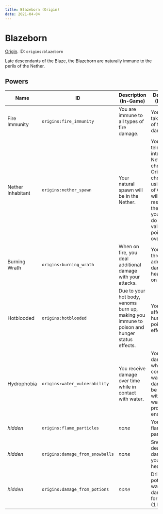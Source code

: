 ```yaml
---
title: Blazeborn (Origin)
date: 2021-04-04
---
```

# Blazeborn

[Origin](../misc/origins.md). ID: `origins:blazeborn`

Late descendants of the Blaze, the Blazeborn are naturally immune to the perils of the Nether.

## Powers

Name | ID | Description (In-Game) | Description (Detailed)
-----|----|-----------------------|------------------------
Fire Immunity | `origins:fire_immunity` | You are immune to all types of fire damage. | You do not take any kind of fire damage.
Nether Inhabitant | `origins:nether_spawn` | Your natural spawn will be in the Nether. | You will be teleported into the Nether when choosing this Origin. If you choose it by using an Orb of Origin, you will only respawn in the Nether if you die and do not have a valid spawn point in the overworld.
Burning Wrath | `origins:burning_wrath` | When on fire, you deal additional damage with your attacks. | You deal three additional damage (1.5 hearts) while on fire.
Hotblooded | `origins:hotblooded` | Due to your hot body, venoms burn up, making you immune to poison and hunger status effects. | You are not affected by hunger and poison effects.
Hydrophobia | `origins:water_vulnerability` | You receive damage over time while in contact with water. | You receive damage while in contact with water. The damage can be delayed with the water protection enchantment.
_hidden_ | `origins:flame_particles` | _none_ | You display flame particles.
_hidden_ | `origins:damage_from_snowballs` | _none_ | Snowballs deal 3 damage to you (1.5 hearts).
_hidden_ | `origins:damage_from_potions` | _none_ | Drinking potions or water damages you for 2 points (1 heart).
